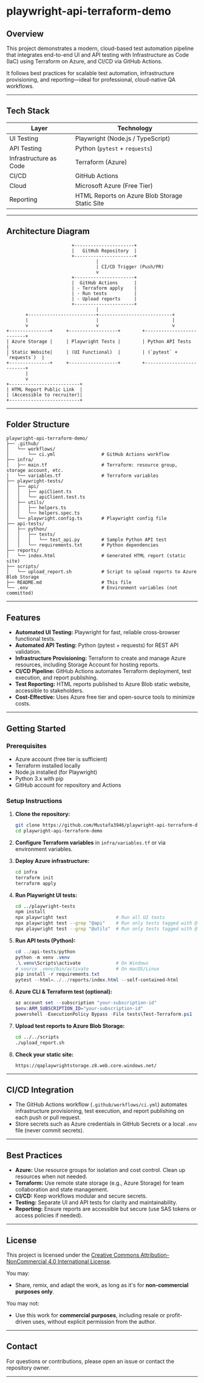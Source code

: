 # playwright-api-terraform-demo

## Overview

This project demonstrates a modern, cloud-based test automation pipeline that integrates end-to-end UI and API testing with Infrastructure as Code (IaC) using Terraform on Azure, and CI/CD via GitHub Actions.

It follows best practices for scalable test automation, infrastructure provisioning, and reporting—ideal for professional, cloud-native QA workflows.

---

## Tech Stack

| Layer                  | Technology                                      |
|------------------------|------------------------------------------------|
| UI Testing             | Playwright (Node.js / TypeScript)              |
| API Testing            | Python (`pytest` + `requests`)                 |
| Infrastructure as Code | Terraform (Azure)                              |
| CI/CD                  | GitHub Actions                                 |
| Cloud                  | Microsoft Azure (Free Tier)                    |
| Reporting              | HTML Reports on Azure Blob Storage Static Site |

---

## Architecture Diagram

```text
                        +----------------------+
                        |   GitHub Repository  |
                        +----------------------+
                                 |
                                 | CI/CD Trigger (Push/PR)
                                 v
                        +----------------------+
                        |  GitHub Actions      |
                        | - Terraform apply    |
                        | - Run tests          |
                        | - Upload reports     |
                        +----------------------+
                                 |
       +-------------------------+---------------------------+
       |                         |                           |
       v                         v                           v
+---------------+     +------------------+        +--------------------------+
| Azure Storage |     | Playwright Tests |        | Python API Tests         |
| Static Website|     | (UI Functional)  |        | (`pytest` + `requests`)  |
+---------------+     +------------------+        +--------------------------+
       |
       v
+--------------------------+
| HTML Report Public Link  |
| (Accessible to recruiter)|
+--------------------------+
```

---

## Folder Structure

```
playwright-api-terraform-demo/
├── .github/
│   └── workflows/
│       └── ci.yml                 # GitHub Actions workflow
├── infra/
│   ├── main.tf                    # Terraform: resource group, storage account, etc.
│   └── variables.tf               # Terraform variables
├── playwright-tests/
│   ├── api/
│   │   ├── apiClient.ts
│   │   └── apiClient.test.ts      
│   ├── utils/
│   │   ├── helpers.ts
│   │   └── helpers.spec.ts        
│   └── playwright.config.ts       # Playwright config file
├── api-tests/
│   ├── python/
│   │   ├── tests/
│   │   │   └── test_api.py        # Sample Python API test
│   │   └── requirements.txt       # Python dependencies
├── reports/
│   └── index.html                 # Generated HTML report (static site)
├── scripts/
│   └── upload_report.sh           # Script to upload reports to Azure Blob Storage
├── README.md                      # This file
└── .env                           # Environment variables (not committed)
```

---

## Features

- **Automated UI Testing:** Playwright for fast, reliable cross-browser functional tests.
- **Automated API Testing:** Python (pytest + requests) for REST API validation.
- **Infrastructure Provisioning:** Terraform to create and manage Azure resources, including Storage Account for hosting reports.
- **CI/CD Pipeline:** GitHub Actions automates Terraform deployment, test execution, and report publishing.
- **Test Reporting:** HTML reports published to Azure Blob static website, accessible to stakeholders.
- **Cost-Effective:** Uses Azure free tier and open-source tools to minimize costs.

---

## Getting Started

### Prerequisites

- Azure account (free tier is sufficient)
- Terraform installed locally
- Node.js installed (for Playwright)
- Python 3.x with pip
- GitHub account for repository and Actions

### Setup Instructions

1. **Clone the repository:**
    ```bash
    git clone https://github.com/Mustafa3946/playwright-api-terraform-demo.git
    cd playwright-api-terraform-demo
    ```

2. **Configure Terraform variables** in `infra/variables.tf` or via environment variables.

3. **Deploy Azure infrastructure:**
    ```bash
    cd infra
    terraform init
    terraform apply
    ```

4. **Run Playwright UI tests:**
    ```bash
    cd ../playwright-tests
    npm install
    npx playwright test                  # Run all UI tests
    npx playwright test --grep "@api"    # Run only tests tagged with @api
    npx playwright test --grep "@utils"  # Run only tests tagged with @utils
    ```

5. **Run API tests (Python):**
    ```powershell
    cd ../api-tests/python
    python -m venv .venv
    .\.venv\Scripts\activate             # On Windows
    # source .venv/bin/activate          # On macOS/Linux
    pip install -r requirements.txt
    pytest --html=../../reports/index.html --self-contained-html
    ```

6. **Azure CLI & Terraform test (optional):**
    ```powershell
    az account set --subscription "your-subscription-id"
    $env:ARM_SUBSCRIPTION_ID="your-subscription-id"
    powershell -ExecutionPolicy Bypass -File tests\Test-Terraform.ps1
    ```

7. **Upload test reports to Azure Blob Storage:**
    ```bash
    cd ../../scripts
    ./upload_report.sh
    ```

8. **Check your static site:**
    ```
    https://qaplaywrightstorage.z8.web.core.windows.net/
    ```

---

## CI/CD Integration

- The GitHub Actions workflow (`.github/workflows/ci.yml`) automates infrastructure provisioning, test execution, and report publishing on each push or pull request.
- Store secrets such as Azure credentials in GitHub Secrets or a local `.env` file (never commit secrets).

---

## Best Practices

- **Azure:** Use resource groups for isolation and cost control. Clean up resources when not needed.
- **Terraform:** Use remote state storage (e.g., Azure Storage) for team collaboration and state management.
- **CI/CD:** Keep workflows modular and secure secrets.
- **Testing:** Separate UI and API tests for clarity and maintainability.
- **Reporting:** Ensure reports are accessible but secure (use SAS tokens or access policies if needed).

---

## License

This project is licensed under the [Creative Commons Attribution-NonCommercial 4.0 International License](https://creativecommons.org/licenses/by-nc/4.0/).

You may:
- Share, remix, and adapt the work, as long as it's for **non-commercial purposes only**.

You may not:
- Use this work for **commercial purposes**, including resale or profit-driven uses, without explicit permission from the author.

---

## Contact

For questions or contributions, please open an issue or contact the repository owner.

---

